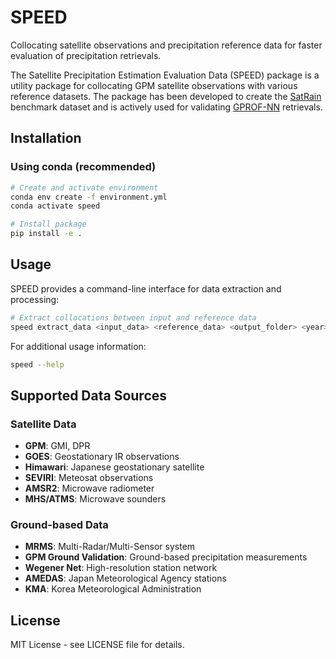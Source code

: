 # SPEED

Collocating satellite observations and precipitation reference data for faster evaluation of precipitation retrievals.

The Satellite Precipitation Estimation Evaluation Data (SPEED) package is a utility package for collocating GPM satellite observations with various reference datasets. The package has been developed to create the [SatRain](github.com/ipwgml/satrain) benchmark dataset and is actively used for validating [GPROF-NN](github.com/simonpf/gprof_nn) retrievals.

## Installation

### Using conda (recommended)

```bash
# Create and activate environment
conda env create -f environment.yml
conda activate speed

# Install package
pip install -e .
```

## Usage

SPEED provides a command-line interface for data extraction and processing:

```bash
# Extract collocations between input and reference data
speed extract_data <input_data> <reference_data> <output_folder> <year> <month> [days...]
```

For additional usage information:
```bash
speed --help
```

## Supported Data Sources

### Satellite Data
- **GPM**: GMI, DPR
- **GOES**: Geostationary IR observations
- **Himawari**: Japanese geostationary satellite
- **SEVIRI**: Meteosat observations
- **AMSR2**: Microwave radiometer
- **MHS/ATMS**: Microwave sounders

### Ground-based Data
- **MRMS**: Multi-Radar/Multi-Sensor system
- **GPM Ground Validation**: Ground-based precipitation measurements
- **Wegener Net**: High-resolution station network
- **AMEDAS**: Japan Meteorological Agency stations
- **KMA**: Korea Meteorological Administration

## License

MIT License - see LICENSE file for details.

